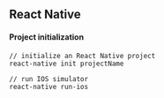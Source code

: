 ## React Native

#### Project initialization

```
// initialize an React Native project
react-native init projectName

// run IOS simulator
react-native run-ios
```
